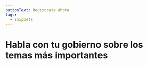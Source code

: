 ```yaml
---
buttonText: Regístrate ahora
tags:
  - snippets
---
```

# Habla con tu gobierno sobre los temas más importantes